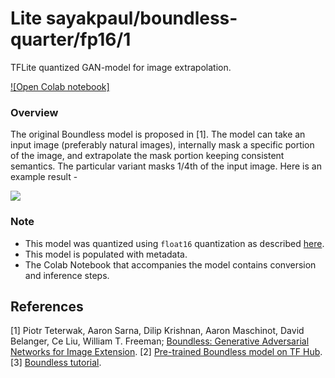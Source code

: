 # Lite sayakpaul/boundless-quarter/fp16/1
TFLite quantized GAN-model for image extrapolation.

<!-- parent-model: sayakpaul/boundless-quarter/1 -->
<!-- asset-path: https://github.com/sayakpaul/Adventures-in-TensorFlow-Lite/releases/download/v0.13.0/boundless_quarter_float16.tar.gz -->

[![Open Colab notebook]](https://colab.research.google.com/github/sayakpaul/Adventures-in-TensorFlow-Lite/blob/master/Boundless_TFLite.ipynb)

### Overview
The original Boundless model is proposed in [1]. The model can take an input image (preferably natural images), internally mask a specific portion of the image, and extrapolate the mask portion keeping consistent semantics. The particular variant masks 1/4th of the input image. Here is an example result -

![](https://i.ibb.co/DwkR3W1/image.png)

### Note
- This model was quantized using `float16` quantization as described [here](https://www.tensorflow.org/lite/performance/post_training_float16_quant).
- This model is populated with metadata.
- The Colab Notebook that accompanies the model contains conversion and inference steps.


References
--------------
[1] Piotr Teterwak, Aaron Sarna, Dilip Krishnan, Aaron Maschinot, David Belanger, Ce Liu, William T. Freeman; [Boundless: Generative Adversarial Networks for Image Extension](https://arxiv.org/pdf/1908.07007.pdf).
[2] [Pre-trained Boundless model on TF Hub](https://tfhub.dev/google/boundless/quarter/1).
[3] [Boundless tutorial](https://www.tensorflow.org/hub/tutorials/boundless).
